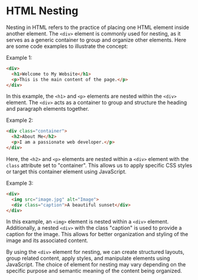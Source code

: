 # HTML Nesting

Nesting in HTML refers to the practice of placing one HTML element inside another element. The `<div>` element is commonly used for nesting, as it serves as a generic container to group and organize other elements. Here are some code examples to illustrate the concept:

Example 1:
```html
<div>
  <h1>Welcome to My Website</h1>
  <p>This is the main content of the page.</p>
</div>
```
In this example, the `<h1>` and `<p>` elements are nested within the `<div>` element. The `<div>` acts as a container to group and structure the heading and paragraph elements together.

Example 2:
```html
<div class="container">
  <h2>About Me</h2>
  <p>I am a passionate web developer.</p>
</div>
```
Here, the `<h2>` and `<p>` elements are nested within a `<div>` element with the `class` attribute set to "container". This allows us to apply specific CSS styles or target this container element using JavaScript.

Example 3:
```html
<div>
  <img src="image.jpg" alt="Image">
  <div class="caption">A beautiful sunset</div>
</div>
```
In this example, an `<img>` element is nested within a `<div>` element. Additionally, a nested `<div>` with the class "caption" is used to provide a caption for the image. This allows for better organization and styling of the image and its associated content.

By using the `<div>` element for nesting, we can create structured layouts, group related content, apply styles, and manipulate elements using JavaScript. The choice of element for nesting may vary depending on the specific purpose and semantic meaning of the content being organized.